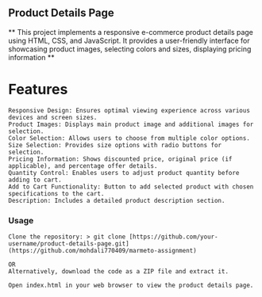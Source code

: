 ## Product Details Page

** This project implements a responsive e-commerce product details page using HTML, CSS, and JavaScript. It provides a user-friendly interface for showcasing product images, selecting colors and sizes, displaying pricing information **

# Features

```
Responsive Design: Ensures optimal viewing experience across various devices and screen sizes.
Product Images: Displays main product image and additional images for selection.
Color Selection: Allows users to choose from multiple color options.
Size Selection: Provides size options with radio buttons for selection.
Pricing Information: Shows discounted price, original price (if applicable), and percentage offer details.
Quantity Control: Enables users to adjust product quantity before adding to cart.
Add to Cart Functionality: Button to add selected product with chosen specifications to the cart.
Description: Includes a detailed product description section.
```

### Usage
```
Clone the repository: > git clone [https://github.com/your-username/product-details-page.git](https://github.com/mohdali770409/marmeto-assignment)
                                                                      OR
Alternatively, download the code as a ZIP file and extract it.
```

```
Open index.html in your web browser to view the product details page.
```
